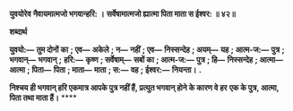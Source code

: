 **युवयोरेव नैवायमात्मजो भगवान्हरि: ।** **सर्वेषामात्मजो ह्यात्मा पिता माता स ईश्वर: ॥ ४२॥** 

**शब्दार्थ** 

**युवयो:—** **तुम दोनों का** **; एव—** **अकेले** **; न—** **नहीं** **; एव—** **निस्सन्देह** **; अयम्—** **यह** **; आत्म-ज:—** **पुत्र** **; भगवान्—** **भगवान्** **;** **हरि:—** **कृष्ण** **; सर्वेषाम्—** **सबों का** **; आत्म-ज:—** **पुत्र** **; हि—** **निस्सन्देह** **; आत्मा—** **आत्मा** **; पिता—** **पिता** **; माता—** **माता** **; स:—** **वह** **; ईश्वर:—** **नियन्ता।** **.** 

**निश्चय ही भगवान् हरि एकमात्र आपके पुत्र नहीं हैं, प्रत्युत भगवान् होने के कारण वे हर** **एक के पुत्र, आत्मा, पिता तथा माता हैं।** **** 